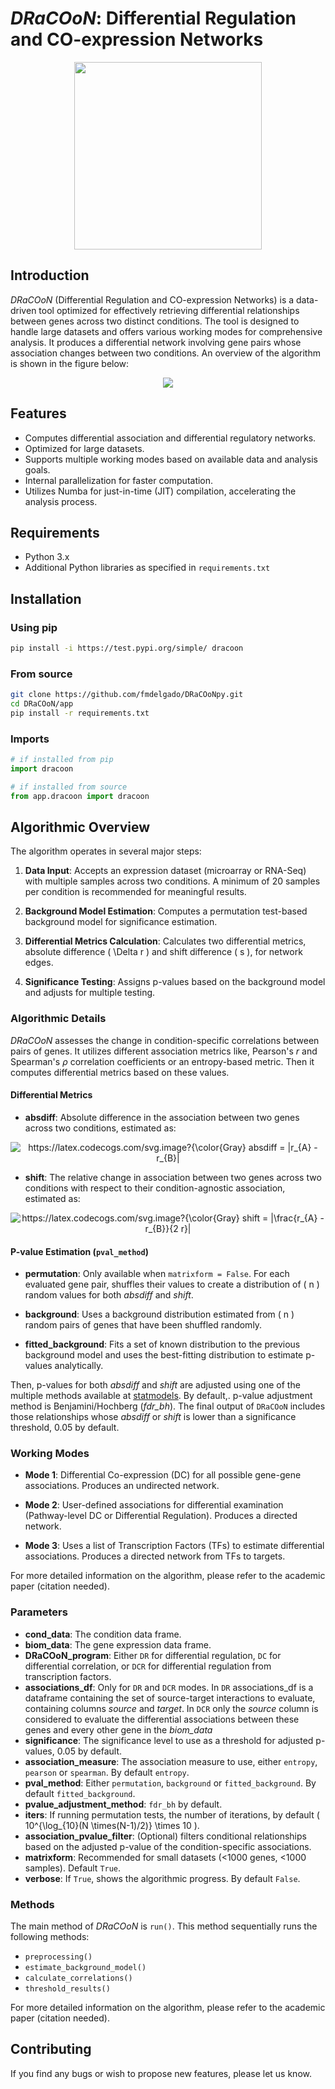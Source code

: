 # _DRaCOoN_: Differential Regulation and CO-expression Networks
<p align="center">
  <img src="https://github.com/fmdelgado/DRACOONpy/raw/master/img/dracoon_logo.png" width="300"/>
</p>

## Introduction
_DRaCOoN_ (Differential Regulation and CO-expression Networks) is a data-driven tool optimized for effectively retrieving differential relationships between genes across two distinct conditions. The tool is designed to handle large datasets and offers various working modes for comprehensive analysis. It produces a differential network involving gene pairs whose association changes between two conditions.
An overview of the algorithm is shown in the figure below:



<p align="center">
  <img src="https://github.com/fmdelgado/DRACOONpy/blob/master/img/graphical_abstract.jpg?raw=true" />
</p>

## Features

- Computes differential association and differential regulatory networks.
- Optimized for large datasets.
- Supports multiple working modes based on available data and analysis goals.
- Internal parallelization for faster computation.
- Utilizes Numba for just-in-time (JIT) compilation, accelerating the analysis process.

## Requirements

- Python 3.x
- Additional Python libraries as specified in `requirements.txt`

## Installation

### Using pip
```bash
pip install -i https://test.pypi.org/simple/ dracoon
```

### From source

```bash
git clone https://github.com/fmdelgado/DRaCOoNpy.git
cd DRaCOoN/app
pip install -r requirements.txt
```

### Imports

```python
# if installed from pip
import dracoon

# if installed from source
from app.dracoon import dracoon
```

## Algorithmic Overview

The algorithm operates in several major steps:

1. **Data Input**: Accepts an expression dataset (microarray or RNA-Seq) with multiple samples across two conditions. A minimum of 20 samples per condition is recommended for meaningful results.
  
2. **Background Model Estimation**: Computes a permutation test-based background model for significance estimation.

3. **Differential Metrics Calculation**: Calculates two differential metrics, absolute difference \( \Delta r \) and shift difference \( s \), for network edges.

4. **Significance Testing**: Assigns p-values based on the background model and adjusts for multiple testing.


### Algorithmic Details

_DRaCOoN_ assesses the change in condition-specific correlations between pairs of genes. It utilizes different association metrics like, Pearson's _r_ and Spearman's _ρ_ correlation coefficients or an entropy-based metric. 
Then it computes differential metrics based on these values.

#### Differential Metrics
- **absdiff**: Absolute difference in the association between two genes across two conditions, estimated as:
 <p align="center">
<img src="https://latex.codecogs.com/svg.image?{\color{Gray}&space;absdiff&space;=&space;|r_{A}&space;-&space;r_{B}|" title="https://latex.codecogs.com/svg.image?{\color{Gray} absdiff = |r_{A} - r_{B}|"/>
</p>

- **shift**: The relative change in association between two genes across two conditions with respect to their condition-agnostic association, estimated as:
 <p align="center">
<img src="https://latex.codecogs.com/svg.image?{\color{Gray}&space;shift&space;=&space;|\frac{r_{A}&space;-&space;r_{B}}{2&space;r}|" title="https://latex.codecogs.com/svg.image?{\color{Gray} shift = |\frac{r_{A} - r_{B}}{2 r}|"/>
</p>

#### P-value Estimation (`pval_method`)

- **permutation**: Only available when `matrixform = False`. For each evaluated gene pair, shuffles their values to create a distribution of \( n \) random values for both _absdiff_ and _shift_.

- **background**: Uses a background distribution estimated from \( n \) random pairs of genes that have been shuffled randomly.

- **fitted_background**: Fits a set of known distribution to the previous background model and uses the best-fitting distribution to estimate p-values analytically.

Then, p-values for both _absdiff_ and _shift_ are adjusted using one of the multiple methods available at [statmodels](https://www.statsmodels.org/dev/generated/statsmodels.stats.multitest.multipletests.html). By default,. p-value adjustment method is Benjamini/Hochberg (_fdr_bh_).
The final output of `DRaCOoN` includes those relationships whose  _absdiff_ or _shift_ is lower than a significance threshold, 0.05 by default.


### Working Modes

- **Mode 1**: Differential Co-expression (DC) for all possible gene-gene associations. Produces an undirected network.
  
- **Mode 2**: User-defined associations for differential examination (Pathway-level DC or Differential Regulation). Produces a directed network.

- **Mode 3**: Uses a list of Transcription Factors (TFs) to estimate differential associations. Produces a directed network from TFs to targets.

For more detailed information on the algorithm, please refer to the academic paper (citation needed).

### Parameters

- **cond_data**: The condition data frame.
- **biom_data**: The gene expression data frame.
- **DRaCOoN_program**: Either `DR` for differential regulation, `DC` for differential correlation, or `DCR` for differential regulation from transcription factors.
- **associations_df**: Only for `DR` and `DCR` modes. In `DR` associations_df is a dataframe containing the set of source-target interactions to evaluate, containing columns _source_ and _target_. In `DCR` only the _source_ column is considered to evaluate the differential associations between these genes and every other gene in the _biom_data_
- **significance**: The significance level to use as a threshold for adjusted p-values, 0.05 by default.
- **association_measure**: The association measure to use, either `entropy`, `pearson` or `spearman`. By default `entropy`.
- **pval_method**: Either `permutation`, `background` or `fitted_background`. By default `fitted_background`.
- **pvalue_adjustment_method**: `fdr_bh` by default.
- **iters**: If running permutation tests, the number of iterations, by default \( 10^{\log_{10}(N \times(N-1)/2)} \times 10 \).
- **association_pvalue_filter**: (Optional) filters conditional relationships based on the adjusted p-value of the condition-specific associations.
- **matrixform**: Recommended for small datasets (<1000 genes, <1000 samples). Default `True`.
- **verbose**: If `True`, shows the algorithmic progress. By default `False`.

### Methods

The main method of _DRaCOoN_ is `run()`. This method sequentially runs the following methods:

- `preprocessing()`
- `estimate_background_model()`
- `calculate_correlations()`
- `threshold_results()`

For more detailed information on the algorithm, please refer to the academic paper (citation needed).

## Contributing

If you find any bugs or wish to propose new features, please let us know.

